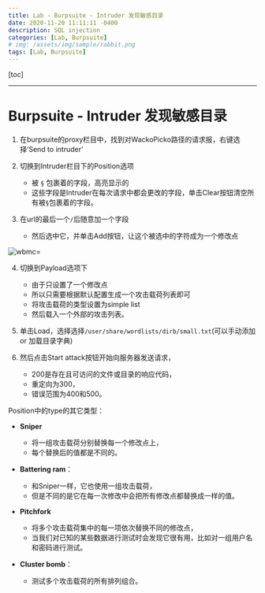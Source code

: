 ```yaml
---
title: Lab - Burpsuite - Intruder 发现敏感目录
date: 2020-11-20 11:11:11 -0400
description: SQL injection
categories: [Lab, Burpsuite]
# img: /assets/img/sample/rabbit.png
tags: [Lab, Burpsuite]
---
```


[toc]

---

# Burpsuite - Intruder 发现敏感目录


1. 在burpsuite的proxy栏目中，找到对WackoPicko路径的请求报，右键选择‘Send to intruder’
2. 切换到Intruder栏目下的Position选项
   - 被 `§` 包裹着的字段，高亮显示的
   - 这些字段是Intruder在每次请求中都会更改的字段，单击Clear按钮清空所有被`§`包裹着的字段。

3. 在url的最后一个`/`后随意加一个字段
   - 然后选中它，并单击Add按钮，让这个被选中的字符成为一个修改点

![wbmc=](https://i.imgur.com/iCpl5ZH.png)

4. 切换到Payload选项下
   - 由于只设置了一个修改点
   - 所以只需要根据默认配置生成一个攻击载荷列表即可
   - 将攻击载荷的类型设置为simple list
   - 然后载入一个外部的攻击列表。

5. 单击Load，选择选择`/user/share/wordlists/dirb/small.txt`(可以手动添加 or 加载目录字典)

6. 然后点击Start attack按钮开始向服务器发送请求，
   - 200是存在且可访问的文件或目录的响应代码，
   - 重定向为300，
   - 错误范围为400和500。


Position中的type的其它类型：

- **Sniper**
  - 将一组攻击载荷分别替换每一个修改点上，
  - 每个替换后的值都是不同的。

- **Battering ram**：
  - 和Sniper一样，它也使用一组攻击载荷，
  - 但是不同的是它在每一次修改中会把所有修改点都替换成一样的值。

- **Pitchfork**
  - 将多个攻击载荷集中的每一项依次替换不同的修改点，
  - 当我们对已知的某些数据进行测试时会发现它很有用，比如对一组用户名和密码进行测试。

- **Cluster bomb**：
  - 测试多个攻击载荷的所有排列组合。
